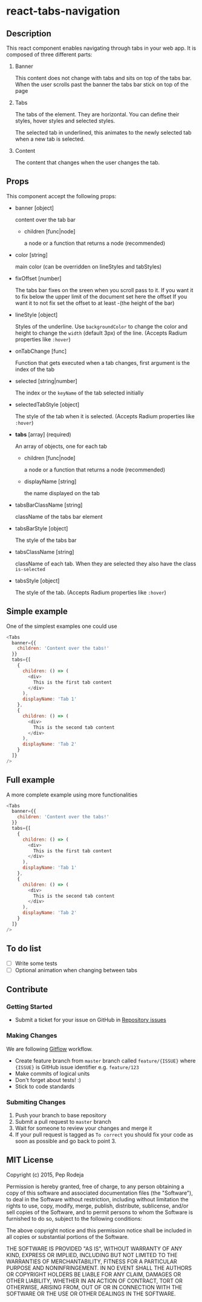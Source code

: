 react-tabs-navigation
=====================

Description
-----------

This react component enables navigating through tabs in your web app.
It is composed of three different parts:

1. Banner

   This content does not change with tabs and sits on top of the tabs bar. When the user scrolls past the banner the tabs bar stick on top of the page

2. Tabs

   The tabs of the element. They are horizontal. You can define their styles, hover styles and selected styles.

   The selected tab in underlined, this animates to the newly selected tab when a new tab is selected.

3. Content

   The content that changes when the user changes the tab.

Props
-----

This component accept the following props:

* banner [object]

  content over the tab bar

  * children [func|node]

    a node or a function that returns a node (recommended)

* color [string]

  main color (can be overridden on lineStyles and tabStyles)

* fixOffset [number]

  The tabs bar fixes on the sreen when you scroll pass to it.
  If you want it to fix below the upper limit of the document set here the offset
  If you want it to not fix set the offset to at least -(the height of the bar)

* lineStyle [object]

  Styles of the underline.
  Use `backgroundColor` to change the color and height to change the `width` (default 3px) of the line.
  (Accepts Radium properties like `:hover`)

* onTabChange [func]

  Function that gets executed when a tab changes, first argument is the index of the tab

* selected [string|number]

  The index or the `keyName` of the tab selected initially

* selectedTabStyle [object]

  The style of the tab when it is selected.
  (Accepts Radium properties like `:hover`)

* **tabs** [array] (required)

  An array of objects, one for each tab

  * children [func|node]

    a node or a function that returns a node (recommended)

  * displayName [string]

    the name displayed on the tab

* tabsBarClassName [string]

  className of the tabs bar element

* tabsBarStyle [object]

  The style of the tabs bar

* tabsClassName [string]

  className of each tab. When they are selected they also have the class `is-selected`

* tabsStyle [object]

  The style of the tab.
  (Accepts Radium properties like `:hover`)

Simple example
--------------

One of the simplest examples one could use

````javascript
<Tabs
  banner={{
    children: 'Content over the tabs!'
  }}
  tabs={[
    {
      children: () => (
        <div>
          This is the first tab content
        </div>
      ),
      displayName: 'Tab 1'
    },
    {
      children: () => (
        <div>
          This is the second tab content
        </div>
      ),
      displayName: 'Tab 2'
    }
  ]}
/>
````

Full example
------------

A more complete example using more functionalities

````javascript
<Tabs
  banner={{
    children: 'Content over the tabs!'
  }}
  tabs={[
    {
      children: () => (
        <div>
          This is the first tab content
        </div>
      ),
      displayName: 'Tab 1'
    },
    {
      children: () => (
        <div>
          This is the second tab content
        </div>
      ),
      displayName: 'Tab 2'
    }
  ]}
/>
````

To do list
----------

- [ ] Write some tests
- [ ] Optional animation when changing between tabs

Contribute
------------

### Getting Started

* Submit a ticket for your issue on GitHub in [Repository issues](https://github.com/pepjo/react-tabs-navigation/issues)

### Making Changes
We are following [Gitflow](http://nvie.com/posts/a-successful-git-branching-model/) workflow.

* Create feature branch from `master` branch called `feature/{ISSUE}` where `{ISSUE}` is GitHub issue identifier e.g. `feature/123`
* Make commits of logical units
* Don't forget about tests! :)
* Stick to code standards

### Submiting Changes

1. Push your branch to base repository
2. Submit a pull request to `master` branch
3. Wait for someone to review your changes and merge it
4. If your pull request is tagged as `To correct` you should fix your code as soon as possible and go back to point 3.

MIT License
------------

Copyright (c) 2015, Pep Rodeja

Permission is hereby granted, free of charge, to any person obtaining a copy
of this software and associated documentation files (the "Software"), to deal
in the Software without restriction, including without limitation the rights
to use, copy, modify, merge, publish, distribute, sublicense, and/or sell
copies of the Software, and to permit persons to whom the Software is
furnished to do so, subject to the following conditions:

The above copyright notice and this permission notice shall be included in
all copies or substantial portions of the Software.

THE SOFTWARE IS PROVIDED "AS IS", WITHOUT WARRANTY OF ANY KIND, EXPRESS OR
IMPLIED, INCLUDING BUT NOT LIMITED TO THE WARRANTIES OF MERCHANTABILITY,
FITNESS FOR A PARTICULAR PURPOSE AND NONINFRINGEMENT.  IN NO EVENT SHALL THE
AUTHORS OR COPYRIGHT HOLDERS BE LIABLE FOR ANY CLAIM, DAMAGES OR OTHER
LIABILITY, WHETHER IN AN ACTION OF CONTRACT, TORT OR OTHERWISE, ARISING FROM,
OUT OF OR IN CONNECTION WITH THE SOFTWARE OR THE USE OR OTHER DEALINGS IN
THE SOFTWARE.
